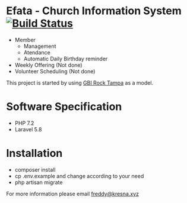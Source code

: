 # Efata - Church Information System [![Build Status](https://img.shields.io/travis/fkresna/efata.svg)](https://travis-ci.org/fkresna/efata)
* Member  
  * Management
  * Atendance
  * Automatic Daily Birthday reminder
* Weekly Offering (Not done)
* Volunteer Scheduling (Not done)

This project is started by using [GBI Rock Tampa](http://rockministryusa.org/) as a model.

# Software Specification
* PHP 7.2
* Laravel 5.8

# Installation
* composer install
* cp .env.example and change according to your need
* php artisan migrate

For more information please email freddy@kresna.xyz
